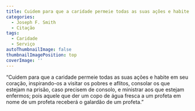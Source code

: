 ```yaml
---
title: Cuidem para que a caridade permeie todas as suas ações e habite em seu coração
categories:
  - Joseph F. Smith
  - Citação
tags:
  - Caridade
  - Serviço
autoThumbnailImage: false
thumbnailImagePosition: top
coverImage: ''
---
```

“Cuidem para que a caridade permeie todas as suas ações e habite em seu coração, inspirando-os a visitar os pobres e aflitos, consolar os que estejam na prisão, caso precisem de consolo, e ministrar aos que estejam enfermos; pois aquele que der um copo de água fresca a um profeta em nome de um profeta receberá o galardão de um profeta.”
